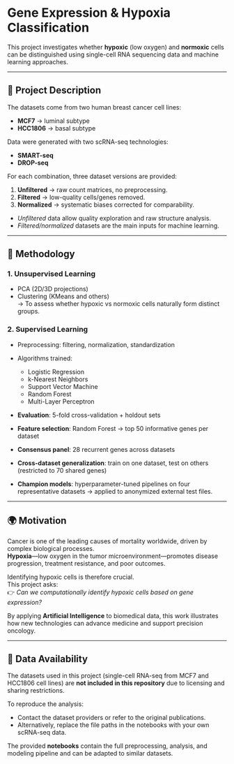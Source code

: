 # Gene Expression & Hypoxia Classification

This project investigates whether **hypoxic** (low oxygen) and **normoxic** cells can be distinguished using single-cell RNA sequencing data and machine learning approaches.

---

## 📖 Project Description

The datasets come from two human breast cancer cell lines:
- **MCF7** → luminal subtype  
- **HCC1806** → basal subtype  

Data were generated with two scRNA-seq technologies:
- **SMART-seq**
- **DROP-seq**

For each combination, three dataset versions are provided:
1. **Unfiltered** → raw count matrices, no preprocessing.  
2. **Filtered** → low-quality cells/genes removed.  
3. **Normalized** → systematic biases corrected for comparability.  

- *Unfiltered* data allow quality exploration and raw structure analysis.  
- *Filtered/normalized* datasets are the main inputs for machine learning.  

---

## 🔬 Methodology

### 1. **Unsupervised Learning**
- PCA (2D/3D projections)
- Clustering (KMeans and others)  
→ To assess whether hypoxic vs normoxic cells naturally form distinct groups.

### 2. **Supervised Learning**
- Preprocessing: filtering, normalization, standardization  
- Algorithms trained:  
  - Logistic Regression  
  - k-Nearest Neighbors  
  - Support Vector Machine  
  - Random Forest  
  - Multi-Layer Perceptron  

- **Evaluation**: 5-fold cross-validation + holdout sets  
- **Feature selection**: Random Forest → top 50 informative genes per dataset  
- **Consensus panel**: 28 recurrent genes across datasets  
- **Cross-dataset generalization**: train on one dataset, test on others (restricted to 70 shared genes)  
- **Champion models**: hyperparameter-tuned pipelines on four representative datasets → applied to anonymized external test files.

---

## 🌍 Motivation

Cancer is one of the leading causes of mortality worldwide, driven by complex biological processes.  
**Hypoxia**—low oxygen in the tumor microenvironment—promotes disease progression, treatment resistance, and poor outcomes.  

Identifying hypoxic cells is therefore crucial.  
This project asks:  
👉 *Can we computationally identify hypoxic cells based on gene expression?*  

By applying **Artificial Intelligence** to biomedical data, this work illustrates how new technologies can advance medicine and support precision oncology.

---

## 📂 Data Availability

The datasets used in this project (single-cell RNA-seq from MCF7 and HCC1806 cell lines) are **not included in this repository** due to licensing and sharing restrictions.

To reproduce the analysis:
- Contact the dataset providers or refer to the original publications.
- Alternatively, replace the file paths in the notebooks with your own scRNA-seq data.

The provided **notebooks** contain the full preprocessing, analysis, and modeling pipeline and can be adapted to similar datasets.

